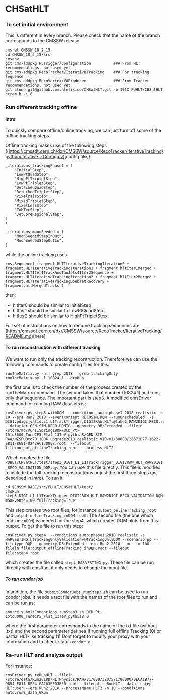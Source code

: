 # CHSatHLT

### To set initial environment

This is different in every branch. Please check that the name of the branch corresponds to the CMSSW release.

```
cmsrel CMSSW_10_2_15
cd CMSSW_10_2_15/src
cmsenv
git cms-addpkg HLTrigger/Configuration          ### From HLT recommendations, not used yet
git cms-addpkg RecoTracker/IterativeTracking    ### For tracking sequence
git cms-addpkg RecoVertex/V0Producer            ### From Tracker recommendations, not used yet
git clone git@github.com:alefisico/CHSatHLT.git -b 101X PUHLT/CHSatHLT
scram b -j 8 
```

### Run different tracking offline

#### Intro

To quickly compare offline/online tracking, we can just turn off some of the offline tracking steps. 

Offline tracking makes use of the following steps ((https://cmssdt.cern.ch/dxr/CMSSW/source/RecoTracker/IterativeTracking/python/iterativeTkConfig.py)[config file]):

```
_iterations_trackingPhase1 = [
    "InitialStep",
    "LowPtQuadStep",
    "HighPtTripletStep",
    "LowPtTripletStep",
    "DetachedQuadStep",
    "DetachedTripletStep",
    "PixelPairStep",
    "MixedTripletStep",
    "PixelLessStep",
    "TobTecStep",
    "JetCoreRegionalStep",
]
+

_iterations_muonSeeded = [
    "MuonSeededStepInOut",
    "MuonSeededStepOutIn",
]
```

while the online tracking uses
```
cms.Sequence( fragment.HLTIterativeTrackingIteration0 + fragment.HLTIterativeTrackingIteration1 + fragment.hltIter1Merged + fragment.HLTIter1TrackAndTauJets4Iter2Sequence + fragment.HLTIterativeTrackingIteration2 + fragment.hltIter2Merged + fragment.HLTIterativeTrackingDoubletRecovery + fragment.hltMergedTracks )
```

then:
  * hltIter0 should be similar to InitialStep
  * hltIter1 should be similar to LowPtQuadStep
  * hltIter2 should be similar to HighPtTripletStep

Full set of instructions on how to remove tracking sequences are (https://cmssdt.cern.ch/dxr/CMSSW/source/RecoTracker/IterativeTracking/README.md)[here]

#### To run reconstruction with different tracking

We want to run only the tracking recontruction. Therefore we can use the following commands to create config files for this:

```
runTheMatrix.py -n | grep 2018 | grep trackingOnly
runTheMatrix.py -l 10824.1 --dryRun
```

the first one is to check the number of the process created by the runTheMatrix command. The second takes that number (10824.1) and runs only that sequence. The important part is step3. A modified cmsDriver command for running RAW datasets is:

```
cmsDriver.py step3_withDQM  --conditions auto:phase1_2018_realistic -n 10 --era Run2_2018 --eventcontent RECOSIM,DQM --runUnscheduled  -s DIGI:pdigi_valid,L1,L1TrackTrigger,DIGI2RAW,HLT:@fake2,RAW2DIGI,RECO:reconstruction_trackingOnly,VALIDATION:@trackingOnlyValidation,DQM:@trackingOnlyDQM --datatier GEN-SIM-RECO,DQMIO --geometry DB:Extended --filein  /store/mc/RunIISpring18DR/QCD_Pt-15to3000_TuneCP5_Flat_13TeV_pythia8/GEN-SIM-RAW/NZSPU0to70_100X_upgrade2018_realistic_v10-v1/30000/26371D77-1622-E811-8681-0242AC130002.root  --fileout file:output_offlineTracking.root  --process HLT2
```

Which creates the file `PUHLT/CHSatHLT/test/step3_DIGI_L1_L1TrackTrigger_DIGI2RAW_HLT_RAW2DIGI_RECO_VALIDATION_DQM.py`. You can use this file directly. This file is modified to include the full tracking reconstructions or just the first three steps (as described in intro).  To run it:

```
cd $CMSSW_BASE/src/PUHLT/CHSatHLT/test/
cmsRun step3_DIGI_L1_L1TrackTrigger_DIGI2RAW_HLT_RAW2DIGI_RECO_VALIDATION_DQM.py maxEvents=100 fullTracking=True
```

This step creates two root files, for instance `output_onlineTracking.root` and `output_onlineTracking_inDQM.root`. The second file (the one which ends in `inDQM`) is needed for the step4, which creates DQM plots from this output. To get the file to run this step:

```
cmsDriver.py step4  --conditions auto:phase1_2018_realistic -s HARVESTING:@trackingOnlyValidation+@trackingOnlyDQM --scenario pp --filetype DQM --geometry DB:Extended --era Run2_2018 --mc  -n 100  --filein file:output_offlineTracking_inDQM.root --fileout file:step4.root
```

which creates the file called `step4_HARVESTING.py`. These file can be run directly with cmsRun, it only needs to change the input file.

##### To run condor job

In addition, the file `submitCondorJobs_runStep3.sh` can be used to run condor jobs. It needs a text file with the names of the root files to run and can be run as:
```
source submitCondorJobs_runStep3.sh QCD_Pt-15to3000_TuneCP5_Flat_13TeV_pythia8 0
```
where the first parameter corresponds to the name of the txt file (without .txt) and the second parameter defines if running full offline Tracking (0) or partial HLT-like tracking (1)
Dont forget to modify your proxy with your information and to check status `condor_q`. 

### Re-run HLT and analyze output

For instance:
~~~
cmsDriver.py reRunHLT --filein /store/data/Run2018D/HLTPhysics/RAW/v1/000/320/571/00000/0ECA1B77-9894-E811-BFE4-FA163EED3BED.root --fileout reRunHLT --data --step HLT:User --era Run2_2018 --processName HLT2 -n 10 --conditions auto:run2_data_GRun
~~~
